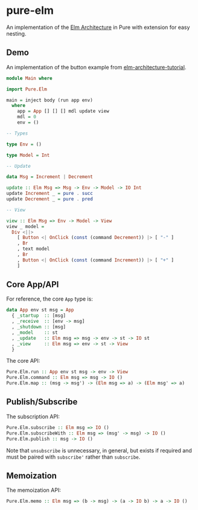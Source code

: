 # pure-elm

An implementation of the [Elm Architecture](https://guide.elm-lang.org/architecture/) in Pure with extension for easy nesting.

## Demo

An implementation of the button example from [elm-architecture-tutorial](https://github.com/evancz/elm-architecture-tutorial/blob/master/examples/01-button.elm).

```haskell
module Main where

import Pure.Elm

main = inject body (run app env)
  where
    app = App [] [] [] mdl update view
    mdl = 0
    env = ()

-- Types

type Env = ()

type Model = Int

-- Update

data Msg = Increment | Decrement

update :: Elm Msg => Msg -> Env -> Model -> IO Int
update Increment _ = pure . succ
update Decrement _ = pure . pred

-- View

view :: Elm Msg => Env -> Model -> View
view _ model = 
  Div <||>
    [ Button <| OnClick (const (command Decrement)) |> [ "-" ]
    , Br
    , text model
    , Br
    , Button <| OnClick (const (command Increment)) |> [ "+" ]
    ]
```

## Core App/API

For reference, the core `App` type is:

```haskell
data App env st msg = App 
  { _startup  :: [msg]
  , _receive  :: [env -> msg]
  , _shutdown :: [msg]
  , _model    :: st
  , _update   :: Elm msg => msg -> env -> st -> IO st 
  , _view     :: Elm msg => env -> st -> View
  }
```

The core API:

```haskell
Pure.Elm.run :: App env st msg -> env -> View
Pure.Elm.command :: Elm msg => msg -> IO ()
Pure.Elm.map :: (msg -> msg') -> (Elm msg => a) -> (Elm msg' => a)
```

## Publish/Subscribe

The subscription API:

```haskell
Pure.Elm.subscribe :: Elm msg => IO ()
Pure.Elm.subscribeWith :: Elm msg => (msg' -> msg) -> IO ()
Pure.Elm.publish :: msg -> IO ()
```

Note that `unsubscribe` is unnecessary, in general, but exists if required and must be paired with `subscribe'` rather than `subscribe`.

## Memoization

The memoization API:

```haskell
Pure.Elm.memo :: Elm msg => (b -> msg) -> (a -> IO b) -> a -> IO ()
```